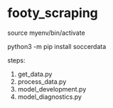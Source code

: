 # footy_scraping



source myenv/bin/activate


python3 -m pip install soccerdata

steps:

1. get_data.py
2. process_data.py
3. model_development.py
4. model_diagnostics.py